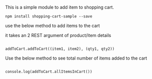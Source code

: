 This is a simple module to add item to shopping cart.

````
npm install shopping-cart-sample --save
````

use the below method to add items to the cart

it takes an 2 REST argument of product/item details

````

addToCart.addToCart((item1, item2), (qty1, qty2))
````

Use the below method to see total number of items added to the cart

````

console.log(addToCart.allItemsInCart())
````
